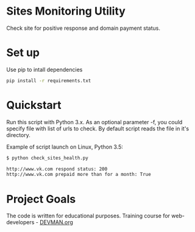 # Sites Monitoring Utility

Check site for positive response and domain payment status.

# Set up

Use pip to intall dependencies
```bash
pip install -r requirements.txt
```

# Quickstart

Run this script with Python 3.x. As an optional parameter -f, you could specify file with list of urls to check.
By default script reads the file in it's directory.

Example of script launch on Linux, Python 3.5:

```bash
$ python check_sites_health.py

http://www.vk.com respond status: 200
http://www.vk.com prepaid more than for a month: True
```

# Project Goals

The code is written for educational purposes. Training course for web-developers - [DEVMAN.org](https://devman.org)
